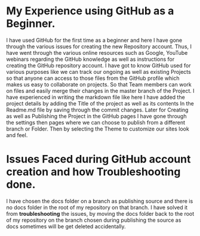 # My Experience using GitHub as a Beginner.
I have used GitHub for the first time as a beginner and here I have gone through the various issues for creating the new Repository account. Thus, I have went through the various online resources such as Google, YouTube webinars regarding the GitHub knowledge as well as instructions for creating the GitHub repository account.
I have got to know GitHub used for various purposes like we can track our ongoing as well as existing Projects so that anyone can access to those files from the GitHub profile which makes us easy to collaborate on projects. So that Team members can work on files and easily merge their changes in the master branch of the Project.
I have experienced in writing the markdown file like here I have added the project details by adding the Title of the project as well as its contents In the Readme.md file by saving through the commit changes. Later for Creating as well as Publishing the Project in the GitHub pages I have gone through the settings then pages where we can choose to publish from a different branch or Folder. Then by selecting the Theme to customize our sites look and feel.
# Issues Faced during GitHub account creation and how Troubleshooting done.
I have chosen the docs folder on a branch as publishing source and there is no docs folder in the root of my repository on that branch. I have solved it from **troubleshooting** the issues, by moving the docs folder back to the root of my repository on the branch chosen during publishing the source as docs sometimes will be get deleted accidentally.

